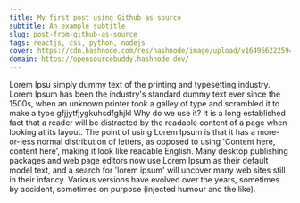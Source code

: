 ```yaml
---
title: My first post using Github as source
subtitle: An example subtitle
slug: post-from-github-as-source
tags: reactjs, css, python, nodejs
cover: https://cdn.hashnode.com/res/hashnode/image/upload/v1649662225945/7f_c6UxhR.jpg?auto=compress
domain: https://opensourcebuddy.hashnode.dev/
---
```


Lorem Ipsu simply dummy text of the printing and typesetting industry. Lorem Ipsum has been the industry's standard dummy text ever since the 1500s, when an unknown printer took a galley of type and scrambled it to make a type gfjjytfjygkuhsdfghjkl
Why do we use it?
It is a long established fact that a reader will be distracted by the readable content of a page when looking at its layout. The point of using Lorem Ipsum is that it has a more-or-less normal distribution of letters, as opposed to using 'Content here, content here', making it look like readable English. Many desktop publishing packages and web page editors now use Lorem Ipsum as their default model text, and a search for 'lorem ipsum' will uncover many web sites still in their infancy. Various versions have evolved over the years, sometimes by accident, sometimes on purpose (injected humour and the like).

